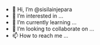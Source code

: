 - 👋 Hi, I’m @sisilainjepara
- 👀 I’m interested in ...
- 🌱 I’m currently learning ...
- 💞️ I’m looking to collaborate on ...
- 📫 How to reach me ...

<!---
sisilainjepara/sisilainjepara is a ✨ special ✨ repository because its `README.md` (this file) appears on your GitHub profile.
You can click the Preview link to take a look at your changes.
--->
